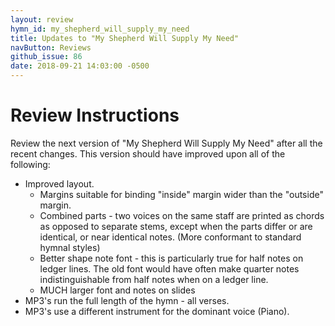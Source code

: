 ```yaml
---
layout: review
hymn_id: my_shepherd_will_supply_my_need
title: Updates to "My Shepherd Will Supply My Need"
navButton: Reviews
github_issue: 86
date: 2018-09-21 14:03:00 -0500
---
```

# Review Instructions
Review the next version of "My Shepherd Will Supply My Need" after all the recent changes.
This version should have improved upon all of the following:

* Improved layout.
  * Margins suitable for binding "inside" margin wider than the "outside" margin.
  * Combined parts - two voices on the same staff are printed as chords as opposed to separate stems, except when the parts differ or are identical, or near identical notes. (More conformant to standard hymnal styles)
  * Better shape note font - this is particularly true for half notes on ledger lines. The old font would have often make quarter notes indistinguishable from half notes when on a ledger line.
  * MUCH larger font and notes on slides
* MP3's run the full length of the hymn - all verses.
* MP3's use a different instrument for the dominant voice (Piano).
